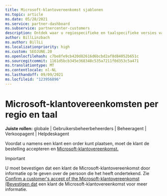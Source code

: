 ```yaml
---
title: Microsoft-klantovereenkomst sjablonen
ms.topic: article
ms.date: 05/28/2021
ms.service: partner-dashboard
ms.subservice: partnercenter-customers
description: Ontdek waar u regiospecifieke en taalspecifieke versies van de Microsoft-klantovereenkomst kunt vinden en downloaden om te controleren met uw klanten.
author: BillLinzbach
ms.author: BillLi
ms.localizationpriority: high
ms.custom: SEOJUNE.20
ms.openlocfilehash: c7be8fe9cb420d82616d6bcbd2af8d84052b651c
ms.sourcegitcommit: 1161d5bcb345e368348c535a7211f0d353c5a471
ms.translationtype: MT
ms.contentlocale: nl-NL
ms.lasthandoff: 09/09/2021
ms.locfileid: "123956896"
---
```

# <a name="microsoft-customer-agreements-by-region-and-language"></a>Microsoft-klantovereenkomsten per regio en taal

**Juiste rollen:** globale | Gebruikersbeheerbeheerders | Beheeragent | Verkoopagent | Helpdeskagent

Voordat u namens een klant een order kunt plaatsen, moet de klant de bestelling accepteren en [Microsoft-klantovereenkomst.](https://www.microsoft.com/licensing/docs/customeragreement)

>[!IMPORTANT]
> U moet bevestigen dat een klant de Microsoft-klantovereenkomst door informatie op te geven over de persoon die het heeft ondertekend. Zie [Confirm a customer's accept of the Microsoft-klantovereenkomst (Bevestigen dat](./confirm-customer-agreement.md) een klant de Microsoft-klantovereenkomst voor meer informatie.
